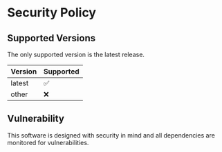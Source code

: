 # Security Policy

## Supported Versions

The only supported version is the latest release.

| Version | Supported          |
| ------- | ------------------ |
| latest  | :white_check_mark: |
| other   | :x:                |

## Vulnerability

This software is designed with security in mind and all dependencies are monitored for vulnerabilities.
